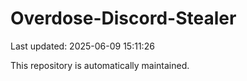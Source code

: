 # Overdose-Discord-Stealer

Last updated: 2025-06-09 15:11:26

This repository is automatically maintained.
